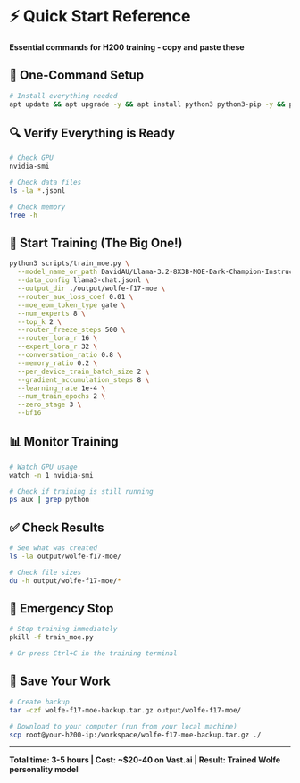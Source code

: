 # ⚡ Quick Start Reference

**Essential commands for H200 training - copy and paste these**

## 🚀 One-Command Setup

```bash
# Install everything needed
apt update && apt upgrade -y && apt install python3 python3-pip -y && pip3 install torch torchvision torchaudio --index-url https://download.pytorch.org/whl/cu121 && pip3 install transformers datasets peft trl accelerate bitsandbytes numpy pandas tqdm
```

## 🔍 Verify Everything is Ready

```bash
# Check GPU
nvidia-smi

# Check data files
ls -la *.jsonl

# Check memory
free -h
```

## 🚀 Start Training (The Big One!)

```bash
python3 scripts/train_moe.py \
  --model_name_or_path DavidAU/Llama-3.2-8X3B-MOE-Dark-Champion-Instruct-uncensored-abliterated-18.4B \
  --data_config llama3-chat.jsonl \
  --output_dir ./output/wolfe-f17-moe \
  --router_aux_loss_coef 0.01 \
  --moe_eom_token_type gate \
  --num_experts 8 \
  --top_k 2 \
  --router_freeze_steps 500 \
  --router_lora_r 16 \
  --expert_lora_r 32 \
  --conversation_ratio 0.8 \
  --memory_ratio 0.2 \
  --per_device_train_batch_size 2 \
  --gradient_accumulation_steps 8 \
  --learning_rate 1e-4 \
  --num_train_epochs 2 \
  --zero_stage 3 \
  --bf16
```

## 📊 Monitor Training

```bash
# Watch GPU usage
watch -n 1 nvidia-smi

# Check if training is still running
ps aux | grep python
```

## ✅ Check Results

```bash
# See what was created
ls -la output/wolfe-f17-moe/

# Check file sizes
du -h output/wolfe-f17-moe/*
```

## 🛑 Emergency Stop

```bash
# Stop training immediately
pkill -f train_moe.py

# Or press Ctrl+C in the training terminal
```

## 💾 Save Your Work

```bash
# Create backup
tar -czf wolfe-f17-moe-backup.tar.gz output/wolfe-f17-moe/

# Download to your computer (run from your local machine)
scp root@your-h200-ip:/workspace/wolfe-f17-moe-backup.tar.gz ./
```

---

**Total time: 3-5 hours | Cost: ~$20-40 on Vast.ai | Result: Trained Wolfe personality model**